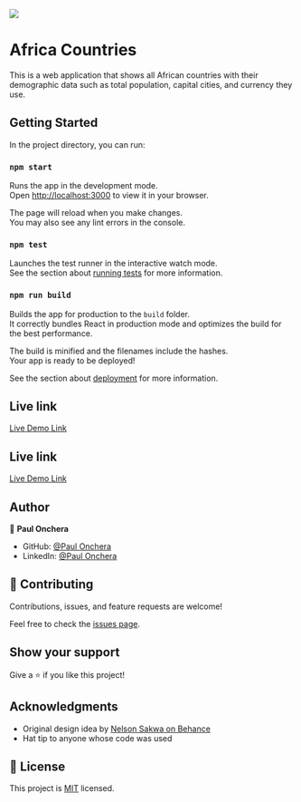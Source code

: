 ![](https://img.shields.io/badge/Microverse-blueviolet)

# Africa Countries
This is a web application that shows all African countries with their demographic data such as total population, capital cities, and currency they use.


## Getting Started

In the project directory, you can run:

### `npm start`

Runs the app in the development mode.\
Open [http://localhost:3000](http://localhost:3000) to view it in your browser.

The page will reload when you make changes.\
You may also see any lint errors in the console.

### `npm test`

Launches the test runner in the interactive watch mode.\
See the section about [running tests](https://facebook.github.io/create-react-app/docs/running-tests) for more information.

### `npm run build`

Builds the app for production to the `build` folder.\
It correctly bundles React in production mode and optimizes the build for the best performance.

The build is minified and the filenames include the hashes.\
Your app is ready to be deployed!

See the section about [deployment](https://facebook.github.io/create-react-app/docs/deployment) for more information.

## Live link
[Live Demo Link](https://africa-metadata.herokuapp.com/)

## Live link
[Live Demo Link](https://spacex-travellers.herokuapp.com/missions)

## Author

👤 **Paul Onchera**

- GitHub: [@Paul Onchera](https://github.com/Paul-js-hub/)
- LinkedIn: [@Paul Onchera](https://www.linkedin.com/in/paul-onchera/)


## 🤝 Contributing

Contributions, issues, and feature requests are welcome!

Feel free to check the [issues page](https://github.com/Paul-js-hub/countries-information/issues).

## Show your support

Give a ⭐️ if you like this project!

## Acknowledgments
-  Original design idea by [Nelson Sakwa on Behance](https://www.behance.net/sakwadesignstudio)
- Hat tip to anyone whose code was used

## 📝 License

This project is [MIT](./MIT.md) licensed.

